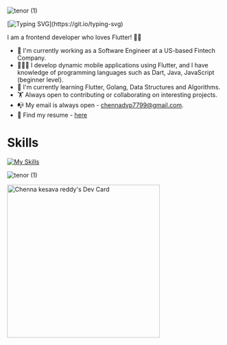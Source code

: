 ![tenor (1)](https://capsule-render.vercel.app/api?type=waving&height=150&color=gradient&reversal=true&textBg=false&fontColor=ffffff&fontSize=32&fontAlignY=40&animation=twinkling)

[![Typing SVG](https://readme-typing-svg.demolab.com?font=Fira+Code&size=24&pause=5000&random=false&width=800&lines=Hello+there+%F0%9F%91%8B%2C+I'm+Chenna+Kesava+Reddy.)](https://git.io/typing-svg)

I am a frontend developer who loves Flutter! 🚀🚀
* 👨 I'm currently working as a Software Engineer at a US-based Fintech Company.
* 👨🏻‍💻 I develop dynamic mobile applications using Flutter, and I have knowledge of programming languages such as Dart, Java, JavaScript (beginner level). 
* 📖 I'm currently learning Flutter, Golang, Data Structures and Algorithms.
* 🏋️ Always open to contributing or collaborating on interesting projects.
* 📭 My email is always open - chennadvp7799@gmail.com.
* 🔖 Find my resume - [here](https://s3.amazonaws.com/attachments.angel.co/11001267-280c9c604b19819ad2ec654eab8f0504.pdf?X-Amz-Algorithm=AWS4-HMAC-SHA256&X-Amz-Credential=ASIATAVHNKYQX6C7XZOM%2F20240911%2Fus-east-1%2Fs3%2Faws4_request&X-Amz-Date=20240911T052748Z&X-Amz-Expires=3600&X-Amz-Security-Token=IQoJb3JpZ2luX2VjEF4aCXVzLXdlc3QtMiJHMEUCIQC2tuCzGpHWRu2JexKLpB0av3LWgv%2F%2FHFQ95W52NnG0SwIgDxjB82FJYmA9kn9WrbVhlsDx7TtwKKxN8Vi%2FMZpjyNQqkwUIhv%2F%2F%2F%2F%2F%2F%2F%2F%2F%2FARAAGgwyMDc1ODMyNzA0MzMiDD039vPCNNKZz%2BLUuCrnBJeytUUPrhWAMmONpB3LdIZVINi0cbUsgd6OKA6X1khFYfgaBmuYfXDu%2FmXNWgMaYTAOFW6zjgB8CPw2iLj5keNl%2BAouC%2FlwJzjFd8vFb4Tu1glU1EBkSZtaP5Onku4xCC4L0EiyFz4u%2BmNHv5G1d%2F89zLb6hk%2Fa6%2BUxLLVdtyJ1FnDbbnFxRymaNcRy77vFhvw5aBSwiqXaus00FrSgE1ED2e1TpEI%2BK%2Bm0l%2B%2FM4%2BLr5zLZFCwo1%2Fwvs8tAELWqa6QCExdRqdaLvIeWdy4ixQBnF0OVWQhkHMJkgcAB4ggvkGYHl%2F74MNBb5W%2FnlgmOlAbHgPC3iHChXV9VdH5a1Pgm2zAXMzEpLpfxXmqXDI7ZAkFFqW11U75t7TK6ZL3d9vCyqXpz3Dgmk5lnzKEeFEisl2u75Sco35Ucn69C3ztkU1Sl4P0rGbvKp1Xu3QUyxgpAkApTGuEzEviqa9Dut2Z2sW2GvwkU4pbKZl9xA1XLb0g5mNmqlJoBHsRn%2Bpu42in7LgwHBUxbyAiB5JFAyyEQ4tMoGohR%2BgLw1P4ShYxxcx6zM64DExMBP4XPchVeSdVYWXN88shlKYdg4gfHfat5%2FLqQ72B3iKqax1vnEqeNxAbZdFwoTdntFGn%2FzMZ0AXoDKLON%2BW5FX4DpMR1I9QTMJTsIcb4q4d%2FB6Lgx3bhNP0bIRZRVx9IGrfy%2B4qUVBNKF%2FAwTUaQHgLVsWjHGU0UlCnBdnbzaY%2FEC27cBH4sX45SIzAe2XHHW530x5gQb5YoJDKHgyiDhtTTzjz4QtAquGXp0VDJ%2BnC7FUTboTxaVCBzcS4gHyTC50IS3BjqaAc3hlmyVVq57wnjJCATZF%2BZ46pM%2BoZiBlKxja0IXtx%2FG%2F3k3hQwTqTWhAql6h%2BHvXb0CAPISMr6WbUYgoyYuoebsN54%2FJsJ2%2BGUKSfaN6hhgHlfBjuFgu7nuoKrvucMSQUk8ToAu7HG%2BVggBaOWFXyLX0uHfwy5WfcPyCCkDUnYTGmt6rOPXXgwrFZKAciXcV8M1Yf%2FDRBpijCo%3D&X-Amz-SignedHeaders=host&X-Amz-Signature=a087020118c1f9a870bb70f3e3cc3977cf008a606cb45c497b37c2cad83521ca)


# Skills
[![My Skills](https://skillicons.dev/icons?i=react,next,ts,redux,firebase,dart,flutter,github,gitlab,bitbucket,figma,go,supabase,visualstudio&theme=light)](https://skillicons.dev)

![tenor (1)](https://capsule-render.vercel.app/api?type=waving&height=150&color=gradient&reversal=true&textBg=false&fontColor=ffffff&fontSize=32&fontAlignY=39&animation=twinkling&section=footer)

<a href="https://app.daily.dev/chennadvp"><img src="https://api.daily.dev/devcards/v2/z04bZufjJmNu5eHpoD6Vf.png?type=default&r=6ei" width="356" alt="Chenna kesava reddy's Dev Card"/></a>
